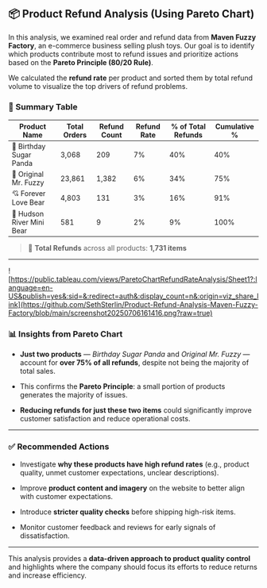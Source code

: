 
## 📦 Product Refund Analysis (Using Pareto Chart)

In this analysis, we examined real order and refund data from **Maven Fuzzy Factory**, an e-commerce business selling plush toys. Our goal is to identify which products contribute most to refund issues and prioritize actions based on the **Pareto Principle (80/20 Rule)**.

We calculated the **refund rate** per product and sorted them by total refund volume to visualize the top drivers of refund problems.

### 🔢 Summary Table

| Product Name                  | Total Orders | Refund Count | Refund Rate | % of Total Refunds | Cumulative % |
|------------------------------|--------------|---------------|-------------|--------------------|---------------|
| 🎂 Birthday Sugar Panda      | 3,068        | 209           | 7%          | 40%                | 40%           |
| 🐻 Original Mr. Fuzzy        | 23,861       | 1,382         | 6%          | 34%                | 75%           |
| 💘 Forever Love Bear         | 4,803        | 131           | 3%          | 16%                | 91%           |
| 🧸 Hudson River Mini Bear    | 581          | 9             | 2%          | 9%                 | 100%          |


> 📌 **Total Refunds** across all products: **1,731 items**

----------

![https://public.tableau.com/views/ParetoChartRefundRateAnalysis/Sheet1?:language=en-US&publish=yes&:sid=&:redirect=auth&:display_count=n&:origin=viz_share_link](https://github.com/SethSterlin/Product-Refund-Analysis-Maven-Fuzzy-Factory/blob/main/screenshot20250706161416.png?raw=true)

### 📊 Insights from Pareto Chart

-   **Just two products** — _Birthday Sugar Panda_ and _Original Mr. Fuzzy_ — account for **over 75% of all refunds**, despite not being the majority of total sales.
    
-   This confirms the **Pareto Principle**: a small portion of products generates the majority of issues.
    
-   **Reducing refunds for just these two items** could significantly improve customer satisfaction and reduce operational costs.
    

----------

### ✅ Recommended Actions

-   Investigate **why these products have high refund rates** (e.g., product quality, unmet customer expectations, unclear descriptions).
    
-   Improve **product content and imagery** on the website to better align with customer expectations.
    
-   Introduce **stricter quality checks** before shipping high-risk items.
    
-   Monitor customer feedback and reviews for early signals of dissatisfaction.
    

----------

This analysis provides a **data-driven approach to product quality control** and highlights where the company should focus its efforts to reduce returns and increase efficiency.
